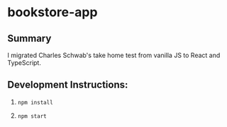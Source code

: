 # bookstore-app

## Summary

I migrated Charles Schwab's take home test from vanilla JS to React and TypeScript.

## Development Instructions:

1. `npm install`

2. `npm start`
